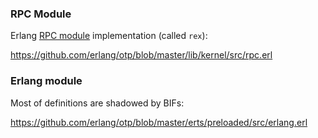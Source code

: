 ### RPC Module

Erlang [RPC module](http://erlang.org/doc/man/rpc.html) implementation (called `rex`):

https://github.com/erlang/otp/blob/master/lib/kernel/src/rpc.erl

### Erlang module

Most of definitions are shadowed by BIFs:

https://github.com/erlang/otp/blob/master/erts/preloaded/src/erlang.erl
